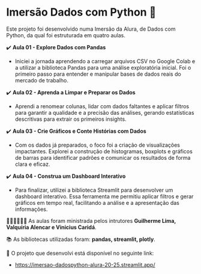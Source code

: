 # Imersão Dados com Python 🚀
Este projeto foi desenvolvido numa Imersão da Alura, de Dados com Python, da qual foi estruturada em quatro aulas. 

 ✔️ **Aula 01 - Explore Dados com Pandas**
 - Iniciei a jornada aprendendo a carregar arquivos CSV no Google Colab e a utilizar a biblioteca Pandas para uma análise exploratória inicial. Foi o primeiro passo para entender e manipular bases de dados reais do mercado de trabalho.

 ✔️	**Aula 02 - Aprenda a Limpar e Preparar os Dados**
- Aprendi a renomear colunas, lidar com dados faltantes e aplicar filtros para garantir a qualidade e a precisão das análises, gerando estatísticas descritivas para extrair os primeiros insights.

 ✔️	**Aula 03 - Crie Gráficos e Conte Histórias com Dados**
 - Com os dados já preparados, o foco foi a criação de visualizações impactantes. Explorei a construção de histogramas, boxplots e gráficos de barras para identificar padrões e comunicar os resultados de forma clara e eficaz.

✔️	**Aula 04 - Construa um Dashboard Interativo**
- Para finalizar, utilizei a biblioteca Streamlit para desenvolver um dashboard interativo. Essa ferramenta me permitiu aplicar filtros e gerar gráficos em tempo real, facilitando a análise e a apresentação das informações.


 👨‍🏫👨‍🏫👩‍🏫 As aulas foram ministrada pelos intrutores **Guilherme Lima, Valquíria Alencar e Vinicius Caridá**. 

📚 As bibliotecas utilizadas foram: **pandas, streamlit, plotly**. 

🔗 O projeto que desenvolvi está disponível no seguinte link: 
 - https://imersao-dadospython-alura-20-25.streamlit.app/
